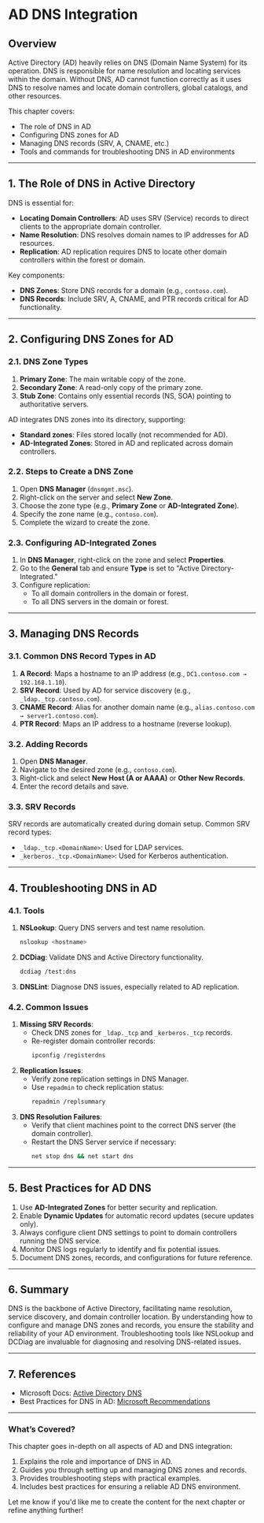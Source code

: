 # AD DNS Integration

## **Overview**
Active Directory (AD) heavily relies on DNS (Domain Name System) for its operation. DNS is responsible for name resolution and locating services within the domain. Without DNS, AD cannot function correctly as it uses DNS to resolve names and locate domain controllers, global catalogs, and other resources.

This chapter covers:
- The role of DNS in AD
- Configuring DNS zones for AD
- Managing DNS records (SRV, A, CNAME, etc.)
- Tools and commands for troubleshooting DNS in AD environments

---

## **1. The Role of DNS in Active Directory**
DNS is essential for:
- **Locating Domain Controllers**: AD uses SRV (Service) records to direct clients to the appropriate domain controller.
- **Name Resolution**: DNS resolves domain names to IP addresses for AD resources.
- **Replication**: AD replication requires DNS to locate other domain controllers within the forest or domain.

Key components:
- **DNS Zones**: Store DNS records for a domain (e.g., `contoso.com`).
- **DNS Records**: Include SRV, A, CNAME, and PTR records critical for AD functionality.

---

## **2. Configuring DNS Zones for AD**
### **2.1. DNS Zone Types**
1. **Primary Zone**: The main writable copy of the zone.
2. **Secondary Zone**: A read-only copy of the primary zone.
3. **Stub Zone**: Contains only essential records (NS, SOA) pointing to authoritative servers.

AD integrates DNS zones into its directory, supporting:
- **Standard zones**: Files stored locally (not recommended for AD).
- **AD-Integrated Zones**: Stored in AD and replicated across domain controllers.

### **2.2. Steps to Create a DNS Zone**
1. Open **DNS Manager** (`dnsmgmt.msc`).
2. Right-click on the server and select **New Zone**.
3. Choose the zone type (e.g., **Primary Zone** or **AD-Integrated Zone**).
4. Specify the zone name (e.g., `contoso.com`).
5. Complete the wizard to create the zone.

### **2.3. Configuring AD-Integrated Zones**
1. In **DNS Manager**, right-click on the zone and select **Properties**.
2. Go to the **General** tab and ensure **Type** is set to "Active Directory-Integrated."
3. Configure replication:
   - To all domain controllers in the domain or forest.
   - To all DNS servers in the domain or forest.

---

## **3. Managing DNS Records**
### **3.1. Common DNS Record Types in AD**
1. **A Record**: Maps a hostname to an IP address (e.g., `DC1.contoso.com → 192.168.1.10`).
2. **SRV Record**: Used by AD for service discovery (e.g., `_ldap._tcp.contoso.com`).
3. **CNAME Record**: Alias for another domain name (e.g., `alias.contoso.com → server1.contoso.com`).
4. **PTR Record**: Maps an IP address to a hostname (reverse lookup).

### **3.2. Adding Records**
1. Open **DNS Manager**.
2. Navigate to the desired zone (e.g., `contoso.com`).
3. Right-click and select **New Host (A or AAAA)** or **Other New Records**.
4. Enter the record details and save.

### **3.3. SRV Records**
SRV records are automatically created during domain setup. Common SRV record types:
- `_ldap._tcp.<DomainName>`: Used for LDAP services.
- `_kerberos._tcp.<DomainName>`: Used for Kerberos authentication.

---

## **4. Troubleshooting DNS in AD**
### **4.1. Tools**
1. **NSLookup**: Query DNS servers and test name resolution.
   ```bash
   nslookup <hostname>
   ```
2. **DCDiag**: Validate DNS and Active Directory functionality.
   ```bash
   dcdiag /test:dns
   ```
3. **DNSLint**: Diagnose DNS issues, especially related to AD replication.

### **4.2. Common Issues**
1. **Missing SRV Records**:
   - Check DNS zones for `_ldap._tcp` and `_kerberos._tcp` records.
   - Re-register domain controller records:
     ```bash
     ipconfig /registerdns
     ```
2. **Replication Issues**:
   - Verify zone replication settings in DNS Manager.
   - Use `repadmin` to check replication status:
     ```bash
     repadmin /replsummary
     ```
3. **DNS Resolution Failures**:
   - Verify that client machines point to the correct DNS server (the domain controller).
   - Restart the DNS Server service if necessary:
     ```bash
     net stop dns && net start dns
     ```

---

## **5. Best Practices for AD DNS**
1. Use **AD-Integrated Zones** for better security and replication.
2. Enable **Dynamic Updates** for automatic record updates (secure updates only).
3. Always configure client DNS settings to point to domain controllers running the DNS service.
4. Monitor DNS logs regularly to identify and fix potential issues.
5. Document DNS zones, records, and configurations for future reference.

---

## **6. Summary**
DNS is the backbone of Active Directory, facilitating name resolution, service discovery, and domain controller location. By understanding how to configure and manage DNS zones and records, you ensure the stability and reliability of your AD environment. Troubleshooting tools like NSLookup and DCDiag are invaluable for diagnosing and resolving DNS-related issues.

---

## **7. References**
- Microsoft Docs: [Active Directory DNS](https://learn.microsoft.com/en-us/windows-server/identity/ad-ds/get-started/active-directory-ds-overview)
- Best Practices for DNS in AD: [Microsoft Recommendations](https://learn.microsoft.com/en-us/windows-server/networking/dns/what-s-new-in-dns-server)

---

### **What’s Covered?**
This chapter goes in-depth on all aspects of AD and DNS integration:
1. Explains the role and importance of DNS in AD.
2. Guides you through setting up and managing DNS zones and records.
3. Provides troubleshooting steps with practical examples.
4. Includes best practices for ensuring a reliable AD DNS environment.

Let me know if you'd like me to create the content for the next chapter or refine anything further!